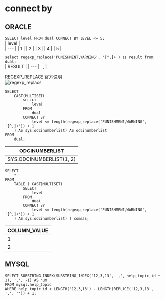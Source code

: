 # connect by  
## ORACLE
``` SELECT level FROM dual CONNECT BY LEVEL <= 5; ```  
| level |  
| --- |
| 1 |
| 2 |
| 3 |
| 4 |
| 5 |  

``` select regexp_replace('PUNISHMENT,WARNING', '[^,]+') as result from dual; ```  
| RESULT |
| --- |
| , |  

REGEXP_REPLACE 官方说明  
![regexp_replace](https://img-blog.csdnimg.cn/20190102102806583.png?x-oss-process=image/watermark,type_ZmFuZ3poZW5naGVpdGk,shadow_10,text_aHR0cHM6Ly9ibG9nLmNzZG4ubmV0L3dlaXhpbl80Mzc2NzAwMg==,size_16,color_FFFFFF,t_70)


``` ORACLE  
SELECT
    CAST(MULTISET(
        SELECT
            level
        FROM
            dual
        CONNECT BY
            level <= length(regexp_replace('PUNISHMENT,WARNING', '[^,]+')) + 1
    ) AS sys.odcinumberlist) AS odcinumberlist
FROM
    dual;
```  
| ODCINUMBERLIST |  
| --- |   
| SYS.ODCINUMBERLIST(1, 2) |    

``` ORACLE  
SELECT
    *
FROM
    TABLE ( CAST(MULTISET(
        SELECT
            level
        FROM
            dual
        CONNECT BY
            level <= length(regexp_replace('PUNISHMENT,WARNING', '[^,]+')) + 1
    ) AS sys.odcinumberlist) ) commas;
```   
| COLUMN_VALUE |  
| --- |
| 1 |
| 2 |  

## MYSQL  
``` MYSQL
SELECT SUBSTRING_INDEX(SUBSTRING_INDEX('12,3,13', ',', help_topic_id + 1), ',', -1) AS num
FROM mysql.help_topic
WHERE help_topic_id < LENGTH('12,3,13') - LENGTH(REPLACE('12,3,13', ',', '')) + 1;
```

